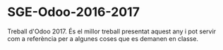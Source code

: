 # SGE-Odoo-2016-2017
Treball d'Odoo 2017. És el millor treball presentat aquest any i pot servir com a referència per a algunes coses que es demanen en classe.

